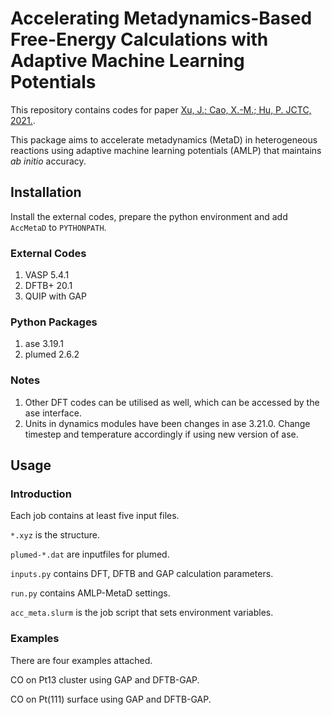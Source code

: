 # Accelerating Metadynamics-Based Free-Energy Calculations with Adaptive Machine Learning Potentials

This repository contains codes for paper [Xu, J.; Cao, X.-M.; Hu, P. JCTC, 2021.](https://pubs.acs.org/doi/10.1021/acs.jctc.1c00261).

This package aims to accelerate metadynamics (MetaD) in heterogeneous reactions using adaptive machine learning potentials (AMLP) that maintains *ab initio* accuracy.

## Installation

Install the external codes, prepare the python environment and add `AccMetaD` to `PYTHONPATH`.

### External Codes

1. VASP 5.4.1
2. DFTB+ 20.1
3. QUIP with GAP

### Python Packages

1. ase 3.19.1
2. plumed 2.6.2

### Notes

1. Other DFT codes can be utilised as well, which can be accessed by the ase interface.
2. Units in dynamics modules have been changes in ase 3.21.0. Change timestep and temperature accordingly if using new version of ase.

## Usage

### Introduction
Each job contains at least five input files. 

`*.xyz` is the structure.

`plumed-*.dat` are inputfiles for plumed.

`inputs.py` contains DFT, DFTB and GAP calculation parameters.

`run.py` contains AMLP-MetaD settings.

`acc_meta.slurm` is the job script that sets environment variables.

### Examples

There are four examples attached.

CO on Pt13 cluster using GAP and DFTB-GAP.

CO on Pt(111) surface using GAP and DFTB-GAP.

